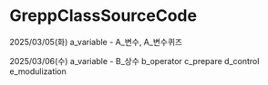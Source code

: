# GreppClassSourceCode

2025/03/05(화)
a_variable - A_변수, A_변수퀴즈

2025/03/06(수)
a_variable - B_상수
b_operator
c_prepare
d_control
e_modulization
